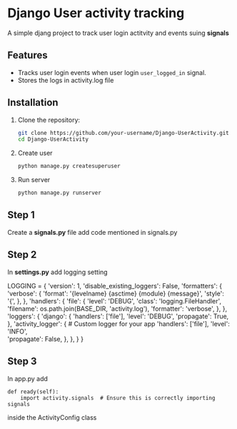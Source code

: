 # Django User activity tracking

A simple djang project to track user login actitvity and events suing **signals**

## Features

- Tracks  user login events when user login `user_logged_in` signal.
- Stores the logs in activity.log file


## Installation

1. Clone the repository:
   ```sh
   git clone https://github.com/your-username/Django-UserActivity.git
   cd Django-UserActivity


2. Create user

   ```sh
   python manage.py createsuperuser

3. Run server

   ```sh 
   python manage.py runserver


## Step 1 

Create a **signals.py** file add  code mentioned in signals.py

## Step 2

In **settings.py** add logging setting

LOGGING = {
    'version': 1,
    'disable_existing_loggers': False,
    'formatters': {
        'verbose': {
            'format': '{levelname} {asctime} {module} {message}',
            'style': '{',
        },
    },
    'handlers': {
        'file': {
            'level': 'DEBUG',
            'class': 'logging.FileHandler',
            'filename': os.path.join(BASE_DIR, 'activity.log'),
            'formatter': 'verbose',
        },
    },
    'loggers': {
        'django': {
            'handlers': ['file'],
            'level': 'DEBUG',
            'propagate': True,
        },
        'activity_logger': {  # Custom logger for your app
            'handlers': ['file'],
            'level': 'INFO',  
            'propagate': False,
        },
    },
}
}

## Step 3

In app.py add 

    def ready(self):
        import activity.signals  # Ensure this is correctly importing signals

inside the  ActivityConfig class




